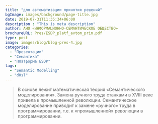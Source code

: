 ```yaml
---
title: "для автоматизации принятия решений"
bgImage: images/background/page-title.jpg
date: 2019-07-31T11:35:34+06:00
description : "This is meta description"
author: АНО «ИНФОРМАЦИОННО-СЕМАНТИЧЕСКОЕ ОБЩЕСТВО»
brochureURL: Pres/ESDP_platf_avtom_prin.pdf
type: post
image: images/blog/blog-pres-4.jpg
categories: 
  - "Презентации"
  - "Семантика"
  - "Платформа ESDP"
tags:
  - "Semantic Modelling"
  - "d0sl"
---
```


> В основе лежит математическая теория «Семантического моделирования». Замена ручного труда станками в XVIII веке привела к промышленной революции. Семантическое моделирование приводит к замене «ручного» труда в программировании, т.е. к «промышленной» революции в программировании.